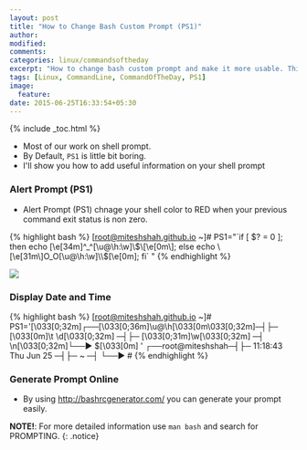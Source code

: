 ```yaml
---
layout: post
title: "How to Change Bash Custom Prompt (PS1)"
author:
modified:
comments:
categories: linux/commandsoftheday
excerpt: "How to change bash custom prompt and make it more usable. Think when you enter wrong command your bash prompt turn into RED."
tags: [Linux, CommandLine, CommandOfTheDay, PS1]
image:
  feature:
date: 2015-06-25T16:33:54+05:30
---
```


{% include _toc.html %}

* Most of our work on shell prompt.
* By Default, `PS1` is little bit boring.
* I'll show you how to add useful information on your shell prompt

### Alert Prompt (PS1)

* Alert Prompt (PS1) chnage your shell color to RED when your previous command exit status is non zero.

{% highlight bash %}
[root@miteshshah.github.io ~]# PS1="\`if [ \$? = 0 ]; then echo \[\e[34m\]^_^[\u@\h:\w]\\$\[\e[0m\]; else echo \[\e[31m\]O_O[\u@\h:\w]\\$\[\e[0m\]; fi\` "
{% endhighlight %}

<img src="https://cloud.githubusercontent.com/assets/1223371/8353379/d71ee752-1b5a-11e5-9017-fd449fc57b73.png">

### Display Date and Time
{% highlight bash %}
[root@miteshshah.github.io ~]# PS1='\[\033[0;32m\]┌──\[\033[0;36m\]\u@\h\[\033[0m\033[0;32m\]─┤├─ \[\033[0m\]\t \d\[\033[0;32m\] ─┤├─ \[\033[0;31m\]\w\[\033[0;32m\] ─┤ \n\[\033[0;32m\]└──▶ \$\[\033[0m\] '
┌──root@miteshshah─┤├─ 11:18:43 Thu Jun 25 ─┤├─ ~ ─┤
└──▶ #
{% endhighlight %}

### Generate Prompt Online

* By using <a href="http://bashrcgenerator.com/"> http://bashrcgenerator.com/</a> you can generate your prompt easily.

**NOTE!**: For more detailed information use `man bash` and search for PROMPTING.
{: .notice}
